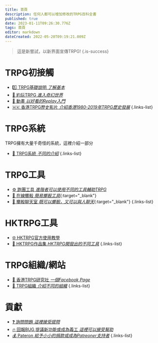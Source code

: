 ```yaml
---
title: 首頁
description: 任何人都可以增加修改的TRPG百科全書
published: true
date: 2023-01-11T09:26:30.776Z
tags: 首頁
editor: markdown
dateCreated: 2022-05-20T09:19:21.009Z
---
```


> 這是新嘗試，以新界面宣傳TRPG!
{.is-success}

# TRPG初接觸
- [:one: TRPG基礎說明 *了解基本*](/TRPG/basicDecsription)
- [:car: 約玩TRPG *進入奇幻世界*](https://play.hktrpg.com)
- [:movie_camera: 動畫 *以好看的Replay入門*](/TRPG/replay)
- [:hong_kong: 香港TRPG歷史影片 *介紹香港1980-2019年TRPG歷史發展*](https://www.youtube.com/watch?v=mB1VbQelfcc&feature=youtu.be)
{.links-list}

# TRPG系統
TRPG擁有大量千奇怪的系統，這裡介紹一部分
- [:notebook_with_decorative_cover: TRPG系統 *不同的介紹*](/TRPG/System)
{.links-list}

# TRPG工具
- [:gear: 跑團工具 *進階者可以使用不同的工具輔助TRPG*](/TRPG/Tools)
- [:busts_in_silhouette: 在線擲骰 *簡易擲骰工具*](https://roll.hktrpg.com/){:target="_blank"}
- [:satellite: 擲骰聊天室 *既可以擲骰，又可以與人聊天*](https://rollbot.hktrpg.com/){:target="_blank"}
{.links-list}

# HKTRPG工具
- [:globe_with_meridians: HKTRPG官方使用教學](https://bothelp.hktrpg.com/)
- [:floppy_disk: HKTRPG作品集 *HKTRPG開發出的不同工具*](https://hktrpg.github.io/TG.line.Discord.Roll.Bot/PORTFOLIOP)
{.links-list}


# TRPG組織/網站
- [:convenience_store: 香港TRPG研究社 *一個Facebook Page*](https://www.facebook.com/groups/HKTRPG/)
- [:office: TRPG組織 *介紹不同的組織*](/TRPG/Groups)
{.links-list}

# 貢獻
- [:question: 詢問問題 *這裡接受提問*](https://support.hktrpg.com)
- [:fire: 回報BUG,提議新功能或成為義工 *這裡可以接受幫助*](https://support.hktrpg.com)
- [:moneybag: Pateron *給予小小的捐款或成為Patreoner支持者*](https://patreon.com/hktrpg)
{.links-list}


